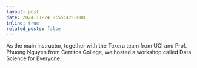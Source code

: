 ```yaml
---
layout: post
date: 2024-11-24 8:55:42-0800
inline: true
related_posts: false
---
```

As the main instructor, together with the Texera team from UCI and Prof. Phuong Nguyen from Cerritos College, we hosted a workshop called Data Science for Everyone. 